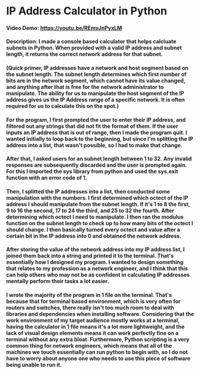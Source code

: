 # IP Address Calculator in Python
#### Video Demo:  https://youtu.be/REmvJnPyxLM
#### Description: I made a console based calculator that helps calcluate subnets in Python. When provided with a valid IP address and subnet length, it returns the correct network address for that subnet.
#### (Quick primer, IP addresses have a network and host segment based on the subnet length. The subnet length determines which first number of bits are in the network segment, which cannot have its value changed, and anything after that is free for the network administrator to manipulate. The ability for us to manipulate the host segment of the IP address gives us the IP Address range of a specific network. It is often required for us to calculate this on the spot.)
#### For the program, I first prompted the user to enter their IP address, and filtered out any strings that did not fit the format of them. If the user inputs an IP address that is out of range, then I made the program quit. I wanted initially to loop back to the beginning, but since I'm splitting the IP address into a list, that wasn't possible, so I had to make that change.
#### After that, I asked users for an subnet length between 1 to 32. Any invalid responses are subsequently discarded and the user is prompted again. For this I imported the sys library from python and used the sys.exit function with an error code of 1.
#### Then, I splitted the IP addresses into a list, then conducted some manipulation with the numbers. I first determined which octect of the IP address I should manipulate from the subnet length. If it's 1 to 8 the first, 9 to 16 the second, 17 to 24 the third, and 25 to 32 the fourth. After determining which octect I need to manipulate. I then ran the modulus function on the subnet length to check up to how many bits of the octect I should change. I then basically turned every octect and value after a certain bit in the IP address into 0 and obtained the network address.
#### After storing the value of the network address into my IP address list, I joined them back into a string and printed it to the terminal. That's essentially how I designed my program. I wanted to design something that relates to my profession as a network engineer, and I think that this can help others who may not be as confident in calculating IP addresses mentally perform their tasks a lot easier.
#### I wrote the majority of the program in 1 file on the terminal. That's because that for terminal based environment, which is very often for routers and switches, there really isn't too much room to deal with libraries and dependencies when installing software. Considering that the work environment of my target audience mostly works at a terminal, having the calculator in 1 file means it's a lot more lightweight, and the lack of visual design elements means it can work perfectly fine on a terminal without any extra bloat. Furthermore, Python scripting is a very common thing for network engineers, which means that all of the machines we touch essentially can run python to begin with, so I do not have to worry about anyone one who needs to use this piece of software being unable to run it.